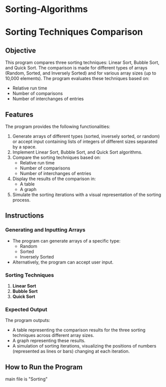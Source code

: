 # Sorting-Algorithms

# Sorting Techniques Comparison

## Objective
This program compares three sorting techniques: Linear Sort, Bubble Sort, and Quick Sort. The comparison is made for different types of arrays (Random, Sorted, and Inversely Sorted) and for various array sizes (up to 10,000 elements). The program evaluates these techniques based on:
- Relative run time
- Number of comparisons
- Number of interchanges of entries

## Features
The program provides the following functionalities:
1. Generate arrays of different types (sorted, inversely sorted, or random)
or accept input containing lists of integers of different sizes separated by a space.
3. Implement Linear Sort, Bubble Sort, and Quick Sort algorithms.
4. Compare the sorting techniques based on:
   - Relative run time
   - Number of comparisons
   - Number of interchanges of entries
5. Display the results of the comparison in:
   - A table
   - A graph
6. Simulate the sorting iterations with a visual representation of the sorting process.

## Instructions

### Generating and Inputting Arrays
- The program can generate arrays of a specific type:
  - Random
  - Sorted
  - Inversely Sorted
- Alternatively, the program can accept user input. 

### Sorting Techniques
1. **Linear Sort**
2. **Bubble Sort**
3. **Quick Sort**

### Expected Output
The program outputs:
- A table representing the comparison results for the three sorting techniques across different array sizes.
- A graph representing these results.
- A simulation of sorting iterations, visualizing the positions of numbers (represented as lines or bars) changing at each iteration.

## How to Run the Program
main file is "Sorting"
